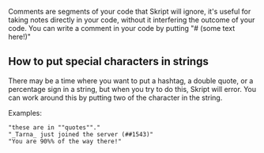 Comments are segments of your code that Skript will ignore, it's useful for taking notes directly in your code, without it interfering the outcome of your code.
You can write a comment in your code by putting "# (some text here!)"

## How to put special characters in strings

There may be a time where you want to put a hashtag, a double quote, or a percentage sign in a string, but when you try to do this, Skript will error.
You can work around this by putting two of the character in the string.

Examples:
```
"these are in ""quotes""."
"_Tarna_ just joined the server (##1543)"
"You are 90%% of the way there!"
```
